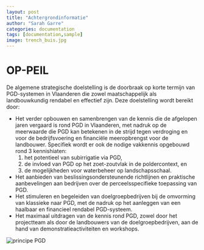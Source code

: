 ```yaml
---
layout: post
title: "Achtergrondinformatie"
author: "Sarah Garre"
categories: documentation
tags: [documentation,sample]
image: trench_buis.jpg
---
```


# OP-PEIL

De algemene strategische doelstelling is de doorbraak op korte termijn van PGD-systemen in Vlaanderen 
die zowel maatschappelijk als landbouwkundig rendabel en effectief zijn. Deze doelstelling wordt bereikt door:
* Het verder opbouwen en samenbrengen van de kennis die de afgelopen jaren vergaard is rond PGD in Vlaanderen, 
met nadruk op de meerwaarde die PGD kan betekenen in de strijd tegen verdroging en voor de bedrijfsvoering en 
financiële meeropbrengst voor de landbouwer. 
Specifiek wordt er ook de nodige vakkennis opgebouwd rond 3 kennishiaten: 
    1. het potentieel van subirrigatie via PGD, 
    2. de invloed van PGD op het zoet-zoutvlak in de poldercontext, en 
    3. de mogelijkheden voor waterbeheer op landschapsschaal.
* Het aanbieden van beslissingsondersteunende richtlijnen en praktische aanbevelingen aan bedrijven 
over de perceelsspecifieke toepassing van PGD.
* Het stimuleren en begeleiden van doelgroepbedrijven bij de omvorming van klassieke naar PGD, 
met de nadruk op het aanleggen van een haalbaar en financieel rendabel PGD-systeem.
* Het maximaal uitdragen van de kennis rond PGD, zowel door het projectteam als door de landbouwers van de doelgroepbedrijven, 
aan de hand van demonstratieactiviteiten en workshops.

![principe PGD](index.png "Peilgestuurde drainage principe")
